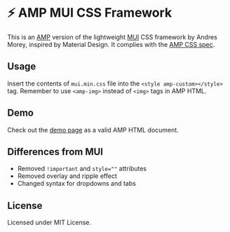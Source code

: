 # ⚡ AMP MUI CSS Framework

This is an [AMP](https://www.ampproject.org) version of the lightweight [MUI](https://www.muicss.com/) CSS framework by Andres Morey, inspired by Material Design. It complies with the  [AMP CSS spec](https://www.ampproject.org/docs/design/responsive/style_pages).

## Usage

Insert the contents of `mui.min.css` file into the `<style amp-custom></style>` tag. Remember to use `<amp-img>` instead of `<img>` tags in AMP HTML.

## Demo

Check out the [demo page](https://niutech.github.io/amp-mui/) as a valid AMP HTML document.

## Differences from MUI

 - Removed `!important`  and `style=""` attributes
 - Removed overlay and ripple effect
 - Changed syntax for dropdowns and tabs

## License

Licensed under MIT License.
